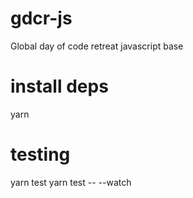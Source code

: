 # gdcr-js
Global day of code retreat javascript base

# install deps
yarn

# testing
yarn test
yarn test -- --watch
